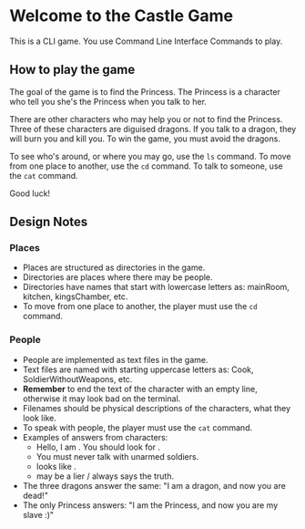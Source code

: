 # Welcome to the Castle Game

This is a CLI game. You use Command Line Interface Commands to play.

## How to play the game

The goal of the game is to find the Princess.
The Princess is a character who tell you she's the Princess when you talk to her.

There are other characters who may help you or not to find the Princess.
Three of these characters are diguised dragons. If you talk to a dragon, they will burn you and kill you. To win the game, you must avoid the dragons.

To see who's around, or where you may go, use the `ls` command.
To move from one place to another, use the `cd` command.
To talk to someone, use the `cat` command.

Good luck!

## Design Notes

### Places

- Places are structured as directories in the game.
- Directories are places where there may be people.
- Directories have names that start with lowercase letters as: mainRoom, kitchen, kingsChamber, etc.
- To move from one place to another, the player must use the `cd` command.

### People

- People are implemented as text files in the game.
- Text files are named with starting uppercase letters as: Cook, SoldierWithoutWeapons, etc.
- **Remember** to end the text of the character with an empty line, otherwise it may look bad on the terminal.
- Filenames should be physical descriptions of the characters, what they look like.
- To speak with people, the player must use the `cat` command.
- Examples of answers from characters:
  - Hello, I am <name>. You should look for <this-or-that>.
  - You must never talk with unarmed soldiers.
  - <name> looks like <description>.
  - <name> may be a lier / always says the truth.
- The three dragons answer the same: "I am a dragon, and now you are dead!"
- The only Princess answers: "I am the Princess, and now you are my slave :)"
